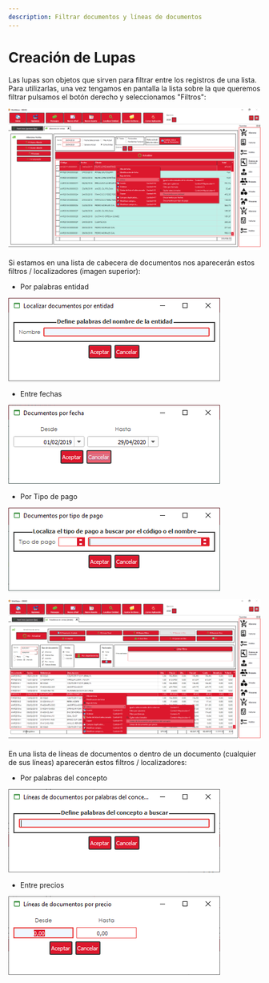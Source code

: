 ```yaml
---
description: Filtrar documentos y líneas de documentos
---
```


# Creación de Lupas

Las lupas son objetos que sirven para filtrar entre los registros de una lista. Para utilizarlas, una vez tengamos en pantalla la lista sobre la que queremos filtrar pulsamos el botón derecho y seleccionamos "Filtros":

![](../../.gitbook/assets/image%20%2832%29.png)

Si estamos en una lista de cabecera de documentos nos aparecerán estos filtros / localizadores \(imagen superior\):

* Por palabras entidad

![](../../.gitbook/assets/image%20%28393%29%20%281%29.png)

* Entre fechas

![](../../.gitbook/assets/image%20%2853%29.png)

* Por Tipo de pago

![](../../.gitbook/assets/image%20%28400%29.png)

![](../../.gitbook/assets/image%20%28301%29.png)

En una lista de líneas de documentos o dentro de un documento \(cualquier de sus líneas\) aparecerán estos filtros / localizadores:

* Por palabras del concepto

![](../../.gitbook/assets/image%20%2856%29.png)

* Entre precios

![](../../.gitbook/assets/image%20%2824%29.png)

